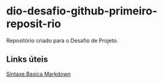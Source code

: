 # dio-desafio-github-primeiro-reposit-rio
Repositório criado para o Desafio de Projeto.

## Links úteis
[Sintaxe.Basica Markdown](https://www.markdownguide.org/basic-syntax/)

